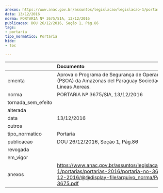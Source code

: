 ```yaml
---
anexos: https://www.anac.gov.br/assuntos/legislacao/legislacao-1/portarias/portarias-2016/portaria-no-3675-sia-13-12-2016/@@display-file/arquivo_norma/PA2016-3675.pdf
data: 13/12/2016
norma: PORTARIA Nº 3675/SIA, 13/12/2016
publicacao: DOU 26/12/2016, Seção 1, Pág.86
tags:
- portaria
tipo_normatico: Portaria
hide: 
- toc 
 
---
```


|                    | Documento                                                                                                                                                      |
|:-------------------|:---------------------------------------------------------------------------------------------------------------------------------------------------------------|
| ementa             | Aprova o Programa de Segurança de Operador Aéreo (PSOA) da Amazonas del Paraguay Sociedad Anonima Lineas Aereas.                                               |
| norma              | PORTARIA Nº 3675/SIA, 13/12/2016                                                                                                                               |
| tornada_sem_efeito |                                                                                                                                                                |
| alterada           |                                                                                                                                                                |
| data               | 13/12/2016                                                                                                                                                     |
| outros             |                                                                                                                                                                |
| tipo_normatico     | Portaria                                                                                                                                                       |
| publicacao         | DOU 26/12/2016, Seção 1, Pág.86                                                                                                                                |
| revogada           |                                                                                                                                                                |
| em_vigor           |                                                                                                                                                                |
| anexos             | https://www.anac.gov.br/assuntos/legislacao/legislacao-1/portarias/portarias-2016/portaria-no-3675-sia-13-12-2016/@@display-file/arquivo_norma/PA2016-3675.pdf |